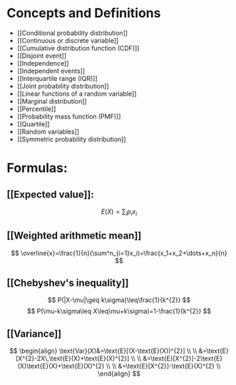 # Concepts and Definitions

- [[Conditional probability distribution]]
- [[Continuous or discrete variable]]
- [[Cumulative distribution function (CDF)]]
- [[Disjoint event]]
- [[Independence]]
- [[Independent events]]
- [[Interquartile range (IQR)]]
- [[Joint probability distribution]]
- [[Linear functions of a random variable]]
- [[Marginal distribution]]
- [[Percentile]]
- [[Probability mass function (PMF)]]
- [[Quartile]]
- [[Random variables]]
- [[Symmetric probability distribution]]

# Formulas: 

## [[Expected value]]:

$$
E(X)=\sum_ip_ix_i
$$

## [[Weighted arithmetic mean]]

$$
\overline{x}=\frac{1}{n}(\sum^n_{i=1}x_i)=\frac{x_1+x_2+\dots+x_n}{n}
$$

## [[Chebyshev's inequality]]

$$
P(|X-\mu|\geq k\sigma)\leq\frac{1}{k^{2}}
$$
$$
P(\mu-k\sigma\leq X\leq\mu+k\sigma)=1-\frac{1}{k^{2}}
$$

## [[Variance]]

$$
\begin{align}
\text{Var}(X)&=\text{E}[(X-\text{E}(X))^{2}] \\
\\
&=\text{E}[X^{2}-2X\,\text{E}(X)+\text{E}(X)^{2}] \\
\\
&=\text{E}[X^{2}]-2\text{E}(X)\text{E}(X)+\text{E}(X)^{2} \\
\\
&=\text{E}[X^{2}]-\text{E}(X)^{2} \\
\end{align}
$$